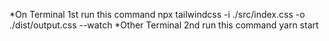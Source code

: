 *On Terminal
1st run this command
npx tailwindcss -i ./src/index.css -o ./dist/output.css --watch
*Other Terminal
2nd run this command
yarn start

